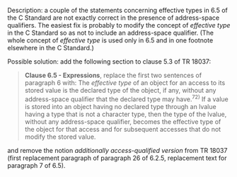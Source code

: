 Description: a couple of the statements concerning effective types in 6.5 of the
C Standard are not exactly correct in the presence of address-space qualifiers.
The easiest fix is probably to modify the concept of *effective type* in the C
Standard so as not to include an address-space qualifier. (The whole concept of
*effective type* is used only in 6.5 and in one footnote elsewhere in the C
Standard.)

Possible solution: add the following section to clause 5.3 of TR 18037:

> **Clause 6.5 \- Expressions**, replace the first two sentences of paragraph 6
> with: The *effective type* of an object for an access to its stored value is the
> declared type of the object, if any, without any address-space qualifier that
> the declared type may have.<sup>72\)</sup> If a value is stored into an object
> having no declared type through an lvalue having a type that is not a character
> type, then the type of the lvalue, without any address-space qualifier, becomes
> the effective type of the object for that access and for subsequent accesses
> that do not modify the stored value.

and remove the notion *additionally access-qualified version* from TR 18037
(first replacement paragraph of paragraph 26 of 6.2.5, replacement text for
paragraph 7 of 6.5).
